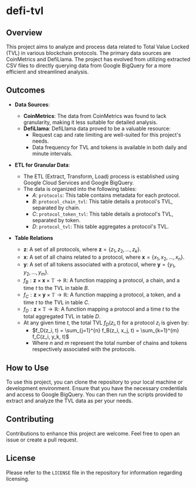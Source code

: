 # defi-tvl

## Overview
This project aims to analyze and process data related to Total Value Locked (TVL) in various blockchain protocols. The primary data sources are CoinMetrics and DefiLlama. The project has evolved from utilizing extracted CSV files to directly querying data from Google BigQuery for a more efficient and streamlined analysis.

## Outcomes
- **Data Sources**:
  - **CoinMetrics**: The data from CoinMetrics was found to lack granularity, making it less suitable for detailed analysis.
  - **DefiLlama**: DefiLlama data proved to be a valuable resource:
    - Request cap and rate limiting are well-suited for this project's needs.
    - Data frequency for TVL and tokens is available in both daily and minute intervals.
    
- **ETL for Granular Data**:
  - The ETL (Extract, Transform, Load) process is established using Google Cloud Services and Google BigQuery.
  - The data is organized into the following tables:
    - $A$: `protocols`: This table contains metadata for each protocol.
    - $B$: `protocol_chain_tvl`: This table details a protocol's TVL, separated by chain.
    - $C$: `protocol_token_tvl`: This table details a protocol's TVL, separated by token.
    - $D$: `protocol_tvl`: This table aggregates a protocol's TVL.

- **Table Relations**
  - $\mathbf{z}$: A set of all protocols, where $\mathbf{z} = \{z_1, z_2, \dots, z_k\}$.
  - $\mathbf{x}$: A set of all chains related to a protocol, where $\mathbf{x} = \{x_1, x_2, \dots, x_n\}$.
  - $\mathbf{y}$: A set of all tokens associated with a protocol, where $\mathbf{y} = \{y_1, y_2, \dots, y_m\}$.
  - $f_B: \mathbf{z} \times \mathbf{x} \times \mathbb{T} \rightarrow \mathbb{R}$: A function mapping a protocol, a chain, and a time $t$ to the TVL in table $B$.
  - $f_C: \mathbf{z} \times \mathbf{y} \times \mathbb{T} \rightarrow \mathbb{R}$: A function mapping a protocol, a token, and a time $t$ to the TVL in table $C$.
  - $f_D: \mathbf{z} \times \mathbb{T} \rightarrow \mathbb{R}$: A function mapping a protocol and a time $t$ to the total aggregated TVL in table $D$.
  - At any given time $t$, the total TVL $f_D(z_i, t)$ for a protocol $z_i$ is given by:
    - $f_D(z_i, t) = \sum_{j=1}^{n} f_B(z_i, x_j, t) = \sum_{k=1}^{m} f_C(z_i, y_k, t)$
    - Where $n$ and $m$ represent the total number of chains and tokens respectively associated with the protocols.

## How to Use
To use this project, you can clone the repository to your local machine or development environment. Ensure that you have the necessary credentials and access to Google BigQuery. You can then run the scripts provided to extract and analyze the TVL data as per your needs.

## Contributing
Contributions to enhance this project are welcome. Feel free to open an issue or create a pull request.

## License
Please refer to the `LICENSE` file in the repository for information regarding licensing.
